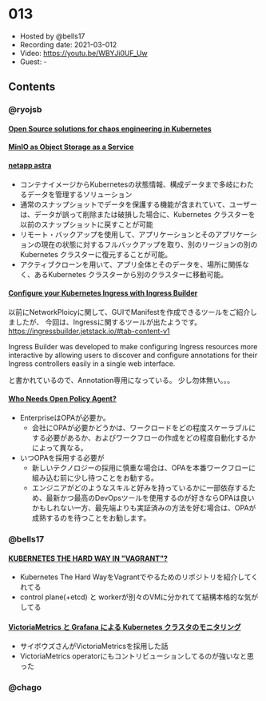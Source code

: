 # 013

- Hosted by @bells17
- Recording date: 2021-03-012
- Video: https://youtu.be/WBYJi0UF_Uw
- Guest: -

## Contents


### @ryojsb

#### [Open Source solutions for chaos engineering in Kubernetes](https://blog.flant.com/chaos-engineering-in-kubernetes-open-source-tools/)

#### [MinIO as Object Storage as a Service](https://blog.min.io/object_storage_as_a_service_on_minio/)

#### [netapp astra](https://siliconangle.com/2021/03/10/netapp-astra-brings-data-portability-kubernetes-apps-netapp-astra/)
- コンテナイメージからKubernetesの状態情報、構成データまで多岐にわたるデータを管理するソリューション
- 通常のスナップショットでデータを保護する機能が含まれていて、ユーザーは、データが誤って削除または破損した場合に、Kubernetes クラスターを以前のスナップショットに戻すことが可能
- リモート・バックアップを使用して、アプリケーションとそのアプリケーションの現在の状態に対するフルバックアップを取り、別のリージョンの別の Kubernetes クラスターに復元することが可能。
- アクティブクローンを用いて、アプリ全体とそのデータを、場所に関係なく、あるKubernetes クラスターから別のクラスターに移動可能。

#### [Configure your Kubernetes Ingress with Ingress Builder](https://www.jetstack.io/blog/introducing-ingress-builder/)
以前にNetworkPloicyに関して、GUIでManifestを作成できるツールをご紹介しましたが、
今回は、Ingressに関するツールが出たようです。
https://ingressbuilder.jetstack.io/#tab-content-v1

Ingress Builder was developed to make configuring Ingress resources more interactive by allowing users to discover and configure annotations for their Ingress controllers easily in a single web interface.

と書かれているので、Annotation専用になっている。
少し勿体無い。。。

#### [Who Needs Open Policy Agent?](https://www.itprotoday.com/devops-and-software-development/who-needs-open-policy-agent)
- EnterpriseはOPAが必要か。
  - 会社にOPAが必要かどうかは、ワークロードをどの程度スケーラブルにする必要があるか、およびワークフローの作成をどの程度自動化するかによって異なる。
- いつOPAを採用する必要が
  - 新しいテクノロジーの採用に慎重な場合は、OPAを本番ワークフローに組み込む前に少し待つことをお勧する。
  - エンジニアがどのようなスキルと好みを持っているかに一部依存するため、最新かつ最高のDevOpsツールを使用するのが好きならOPAは良いかもしれない一方、最先端よりも実証済みの方法を好む場合は、OPAが成熟するのを待つことをお勧します。 

### @bells17

#### [KUBERNETES THE HARD WAY IN "VAGRANT"?](https://suraj.io/post/2021/03/kthw-vagrant/)

- Kubernetes The Hard WayをVagrantでやるためのリポジトリを紹介してくれてる
- control plane(+etcd) と workerが別々のVMに分かれてて結構本格的な気がしてる

#### [VictoriaMetrics と Grafana による Kubernetes クラスタのモニタリング](https://blog.cybozu.io/entry/2021/03/18/115743)

- サイボウズさんがVictoriaMetricsを採用した話
- VictoriaMetrics operatorにもコントリビューションしてるのが強いなと思った


### @chago

